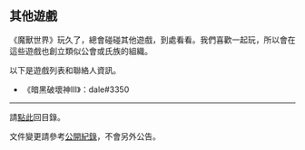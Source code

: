 ## 其他遊戲

《魔獸世界》玩久了，總會碰碰其他遊戲，到處看看。我們喜歡一起玩，所以會在這些遊戲也創立類似公會或氏族的組織。

以下是遊戲列表和聯絡人資訊。

- 《暗黑破壞神III》：dale#3350

--- 

請[點此](index.html)回目錄。

文件變更請參考[公開紀錄](https://github.com/badbadweather/badbadweather.github.io/commits/master/othergames.md)，不會另外公告。
